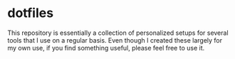 # dotfiles
This repository is essentially a collection of personalized setups for several tools that I use on a regular basis. Even though I created these largely for my own use, if you find something useful, please feel free to use it.
